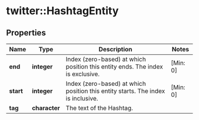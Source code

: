 # twitter::HashtagEntity


## Properties
Name | Type | Description | Notes
------------ | ------------- | ------------- | -------------
**end** | **integer** | Index (zero-based) at which position this entity ends.  The index is exclusive. | [Min: 0] 
**start** | **integer** | Index (zero-based) at which position this entity starts.  The index is inclusive. | [Min: 0] 
**tag** | **character** | The text of the Hashtag. | 


